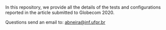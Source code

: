 In this repository, we provide all the details of the tests and configurations reported in the article submitted to Globecom 2020.

Questions send an email to:
abneira@inf.ufpr.br
